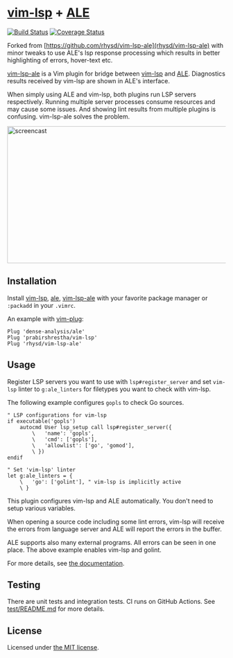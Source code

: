 [vim-lsp][] + [ALE][]
=====================
[![Build Status][ci-badge]][ci]
[![Coverage Status][codecov-badge]][codecov]

Forked from [https://github.com/rhysd/vim-lsp-ale](rhysd/vim-lsp-ale) with minor tweaks to use
ALE's lsp response processing which results in better highlighting of errors, hover-text etc.

[vim-lsp-ale][] is a Vim plugin for bridge between [vim-lsp][] and [ALE][]. Diagnostics results received
by vim-lsp are shown in ALE's interface.

When simply using ALE and vim-lsp, both plugins run LSP servers respectively. Running multiple server processes
consume resources and may cause some issues. And showing lint results from multiple plugins is confusing.
vim-lsp-ale solves the problem.

<img alt="screencast" src="https://github.com/rhysd/ss/blob/master/vim-lsp-ale/main.gif?raw=true" width="582" height="316"/>

## Installation

Install [vim-lsp][], [ale][ALE], [vim-lsp-ale][] with your favorite package manager or `:packadd` in your `.vimrc`.

An example with [vim-plug](https://github.com/junegunn/vim-plug):

```viml
Plug 'dense-analysis/ale'
Plug 'prabirshrestha/vim-lsp'
Plug 'rhysd/vim-lsp-ale'
```

## Usage

Register LSP servers you want to use with `lsp#register_server` and set `vim-lsp` linter to `g:ale_linters`
for filetypes you want to check with vim-lsp.

The following example configures `gopls` to check Go sources.

```vim
" LSP configurations for vim-lsp
if executable('gopls')
    autocmd User lsp_setup call lsp#register_server({
        \   'name': 'gopls',
        \   'cmd': ['gopls'],
        \   'allowlist': ['go', 'gomod'],
        \ })
endif

" Set 'vim-lsp' linter
let g:ale_linters = {
    \   'go': ['golint'], " vim-lsp is implicitly active
    \ }
```

This plugin configures vim-lsp and ALE automatically. You don't need to setup various variables.

When opening a source code including some lint errors, vim-lsp will receive the errors from language server
and ALE will report the errors in the buffer.

ALE supports also many external programs. All errors can be seen in one place. The above example enables
vim-lsp and golint.

For more details, see [the documentation](./doc/vim-lsp-ale.txt).

## Testing

There are unit tests and integration tests. CI runs on GitHub Actions.
See [test/README.md](./test/README.md) for more details.

## License

Licensed under [the MIT license](./LICENSE).

[vim-lsp]: https://github.com/prabirshrestha/vim-lsp
[ALE]: https://github.com/dense-analysis/ale
[vim-lsp-ale]: https://github.com/rhysd/vim-lsp-ale
[ci-badge]: https://github.com/rhysd/vim-lsp-ale/workflows/CI/badge.svg?branch=master&event=push
[ci]: https://github.com/rhysd/vim-lsp-ale/actions?query=workflow%3ACI+branch%3Amaster
[codecov-badge]: https://codecov.io/gh/rhysd/vim-lsp-ale/branch/master/graph/badge.svg
[codecov]: https://codecov.io/gh/rhysd/vim-lsp-ale
